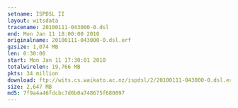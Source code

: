 ```yaml
---
setname: ISPDSL II
layout: witsdata
tracename: 20100111-043000-0.dsl
end: Mon Jan 11 18:00:00 2010
originalname: 20100111-043000-0.dsl.erf
gzsize: 1,074 MB
len: 0:30:00
start: Mon Jan 11 17:30:01 2010
totalwirelen: 19,766 MB
pkts: 34 million
download: ftp://wits.cs.waikato.ac.nz/ispdsl/2/20100111-043000-0.dsl.erf.gz
size: 2,647 MB
md5: 7f9a4a46fdcbc7d6b0a748675f680897
---
```


